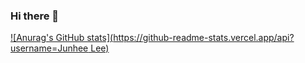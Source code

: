 ### Hi there 👋

[![Anurag's GitHub stats](https://github-readme-stats.vercel.app/api?username=Junhee Lee)](https://github.com/anuraghazra/github-readme-stats)
